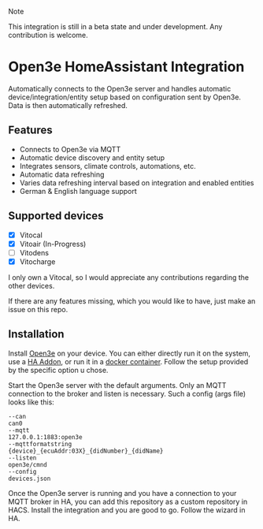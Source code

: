 > [!NOTE]
> This integration is still in a beta state and under development. Any contribution is welcome.

# Open3e HomeAssistant Integration

Automatically connects to the Open3e server and handles automatic device/integration/entity setup based on configuration
sent by Open3e. Data is then automatically refreshed.

## Features

- Connects to Open3e via MQTT
- Automatic device discovery and entity setup
- Integrates sensors, climate controls, automations, etc.
- Automatic data refreshing
- Varies data refreshing interval based on integration and enabled entities
- German & English language support

## Supported devices

- [x] Vitocal
- [x] Vitoair (In-Progress)
- [ ] Vitodens
- [x] Vitocharge

I only own a Vitocal, so I would appreciate any contributions regarding the other devices.

If there are any features missing, which you would like to have, just make an issue on this repo.

## Installation

Install [Open3e](https://github.com/open3e/open3e/issues) on your device. You can either directly run it on the system, use a [HA Addon](https://github.com/flecke-m/ha-addons/tree/main/open3e), or run it in a [docker container](https://hub.docker.com/r/fleckem/open3e). Follow the setup provided by the specific option u chose.

Start the Open3e server with the default arguments. Only an MQTT connection to the broker and listen is necessary. Such a config (args
file) looks like this:

```
--can
can0
--mqtt
127.0.0.1:1883:open3e
--mqttformatstring
{device}_{ecuAddr:03X}_{didNumber}_{didName}
--listen
open3e/cmnd
--config
devices.json
```

Once the Open3e server is running and you have a connection to your MQTT broker in HA, you can add this repository as a custom repository in HACS. Install the integration
and you are good to go. Follow the wizard in HA.
